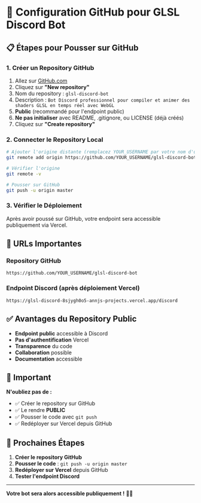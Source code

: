 # 🚀 Configuration GitHub pour GLSL Discord Bot

## 📋 Étapes pour Pousser sur GitHub

### 1. Créer un Repository GitHub

1. Allez sur [GitHub.com](https://github.com)
2. Cliquez sur **"New repository"**
3. Nom du repository : `glsl-discord-bot`
4. Description : `Bot Discord professionnel pour compiler et animer des shaders GLSL en temps réel avec WebGL`
5. **Public** (recommandé pour l'endpoint public)
6. **Ne pas initialiser** avec README, .gitignore, ou LICENSE (déjà créés)
7. Cliquez sur **"Create repository"**

### 2. Connecter le Repository Local

```bash
# Ajouter l'origine distante (remplacez YOUR_USERNAME par votre nom d'utilisateur GitHub)
git remote add origin https://github.com/YOUR_USERNAME/glsl-discord-bot.git

# Vérifier l'origine
git remote -v

# Pousser sur GitHub
git push -u origin master
```

### 3. Vérifier le Déploiement

Après avoir poussé sur GitHub, votre endpoint sera accessible publiquement via Vercel.

## 🔗 URLs Importantes

### Repository GitHub
```
https://github.com/YOUR_USERNAME/glsl-discord-bot
```

### Endpoint Discord (après déploiement Vercel)
```
https://glsl-discord-8sjygh0o5-annjs-projects.vercel.app/discord
```

## ✅ Avantages du Repository Public

- **Endpoint public** accessible à Discord
- **Pas d'authentification** Vercel
- **Transparence** du code
- **Collaboration** possible
- **Documentation** accessible

## 🚨 Important

**N'oubliez pas de :**
- ✅ Créer le repository sur GitHub
- ✅ Le rendre **PUBLIC**
- ✅ Pousser le code avec `git push`
- ✅ Redéployer sur Vercel depuis GitHub

## 🎯 Prochaines Étapes

1. **Créer le repository GitHub**
2. **Pousser le code** : `git push -u origin master`
3. **Redéployer sur Vercel** depuis GitHub
4. **Tester l'endpoint Discord**

---

**Votre bot sera alors accessible publiquement !** 🎨✨
